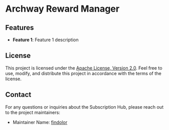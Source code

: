 # Archway Reward Manager

<!-- TODO: Add project description here -->

## Features

<!-- TODO: Add features here -->

- **Feature 1**: Feature 1 description

## License

This project is licensed under the [Apache License, Version 2.0](./LICENSE). Feel free to use, modify, and distribute this project in accordance with the terms of the license.

## Contact

For any questions or inquiries about the Subscription Hub, please reach out to the project maintainers:

- Maintainer Name: [findolor](https://github.com/findolor)
